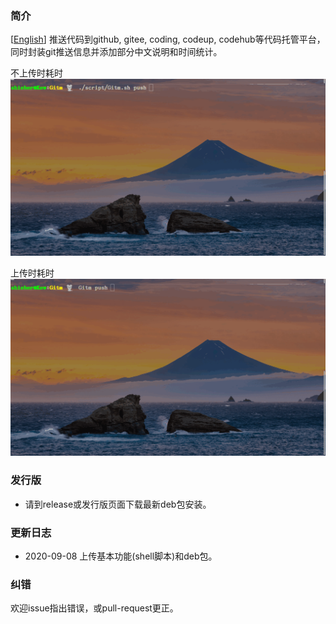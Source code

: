 ### 简介
[[English](./README.md)] 推送代码到github, gitee, coding, codeup, codehub等代码托管平台，同时封装git推送信息并添加部分中文说明和时间统计。

不上传时耗时
![updated](./updated.gif)

上传时耗时
![update](./update.gif)

### 发行版
* 请到release或发行版页面下载最新deb包安装。

### 更新日志
* 2020-09-08 上传基本功能(shell脚本)和deb包。

### 纠错
欢迎issue指出错误，或pull-request更正。
